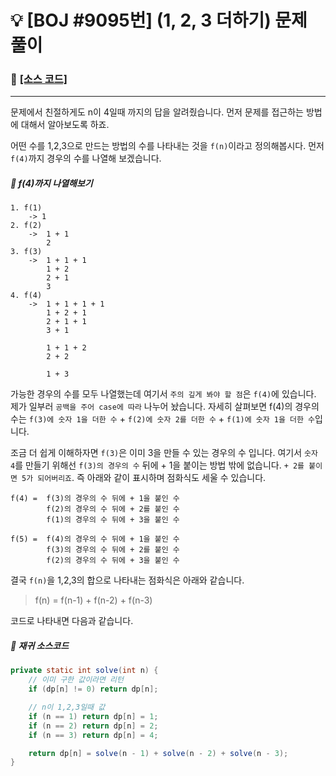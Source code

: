 # __:bulb: [BOJ #9095번] (1, 2, 3 더하기) 문제 풀이__

### :link: [[소스 코드]](https://github.com/seungrokoh/Beakjoon_OnlineJudge/blob/master/%239095/9095.java)
***

문제에서 친절하게도 n이 4일때 까지의 답을 알려줬습니다. 먼저 문제를 접근하는 방법에 대해서 알아보도록 하죠.  

어떤 수를 1,2,3으로 만드는 방법의 수를 나타내는 것을 `f(n)`이라고 정의해봅시다. 먼저 `f(4)`까지 경우의 수를 나열해 보겠습니다.

##### __:seedling: f(4)까지 나열해보기__
    1. f(1)
        -> 1
    2. f(2)
        ->  1 + 1
            2
    3. f(3)
        ->  1 + 1 + 1
            1 + 2
            2 + 1
            3
    4. f(4)
        ->  1 + 1 + 1 + 1
            1 + 2 + 1
            2 + 1 + 1
            3 + 1

            1 + 1 + 2
            2 + 2

            1 + 3

가능한 경우의 수를 모두 나열했는데 여기서 `주의 깊게 봐야 할 점`은 `f(4)`에 있습니다. 제가 일부러 `공백을 주어 case에 따라` 나누어 놨습니다. 자세히 살펴보면 f(4)의 경우의 수는 `f(3)에 숫자 1을 더한 수` + `f(2)에 숫자 2를 더한 수` + `f(1)에 숫자 1을 더한 수`입니다.

조금 더 쉽게 이해하자면 `f(3)`은 이미 3을 만들 수 있는 경우의 수 입니다. 여기서 `숫자 4`를 만들기 위해선 `f(3)의 경우의 수` 뒤에 + 1을 붙이는 방법 밖에 없습니다. `+ 2를 붙이면 5가 되어버리죠`. 즉 아래와 같이 표시하며 점화식도 세울 수 있습니다.

    f(4) =  f(3)의 경우의 수 뒤에 + 1을 붙인 수
            f(2)의 경우의 수 뒤에 + 2를 붙인 수
            f(1)의 경우의 수 뒤에 + 3을 붙인 수

    f(5) =  f(4)의 경우의 수 뒤에 + 1을 붙인 수
            f(3)의 경우의 수 뒤에 + 2를 붙인 수
            f(2)의 경우의 수 뒤에 + 3을 붙인 수

결국 `f(n)`을 1,2,3의 합으로 나타내는 점화식은 아래와 같습니다.

> f(n) = f(n-1) + f(n-2) + f(n-3)

코드로 나타내면 다음과 같습니다.

##### __:seedling: 재귀 소스코드__
```java
private static int solve(int n) {
    // 이미 구한 값이라면 리턴
    if (dp[n] != 0) return dp[n];

    // n이 1,2,3일때 값
    if (n == 1) return dp[n] = 1;
    if (n == 2) return dp[n] = 2;
    if (n == 3) return dp[n] = 4;

    return dp[n] = solve(n - 1) + solve(n - 2) + solve(n - 3);
}
```
